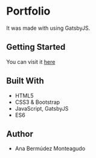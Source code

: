 # Portfolio

It was made with using GatsbyJS.


## Getting Started

You can visit it [here](https://anabermudez.netlify.app/)


## Built With
 
 - HTML5
 - CSS3 & Bootstrap
 - JavaScript, GatsbyJS
 - ES6


## Author

- Ana Bermúdez Monteagudo 



